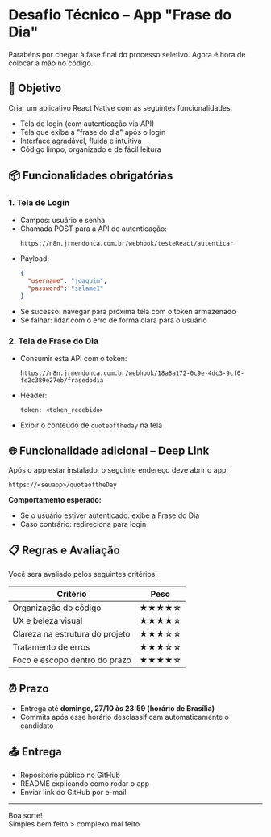 
# Desafio Técnico – App "Frase do Dia"

Parabéns por chegar à fase final do processo seletivo. Agora é hora de colocar a mão no código.

## 🎯 Objetivo

Criar um aplicativo React Native com as seguintes funcionalidades:
- Tela de login (com autenticação via API)
- Tela que exibe a "frase do dia" após o login
- Interface agradável, fluida e intuitiva
- Código limpo, organizado e de fácil leitura

## 📦 Funcionalidades obrigatórias

### 1. Tela de Login
- Campos: usuário e senha
- Chamada POST para a API de autenticação:
  ```
  https://n8n.jrmendonca.com.br/webhook/testeReact/autenticar
  ```
- Payload:
  ```json
  {
    "username": "joaquim",
    "password": "salame1"
  }
  ```
- Se sucesso: navegar para próxima tela com o token armazenado
- Se falhar: lidar com o erro de forma clara para o usuário

### 2. Tela de Frase do Dia
- Consumir esta API com o token:
  ```
  https://n8n.jrmendonca.com.br/webhook/18a8a172-0c9e-4dc3-9cf0-fe2c389e27eb/frasedodia
  ```
- Header:
  ```
  token: <token_recebido>
  ```
- Exibir o conteúdo de `quoteoftheday` na tela

## 🌐 Funcionalidade adicional – Deep Link

Após o app estar instalado, o seguinte endereço deve abrir o app:
```
https://<seuapp>/quoteoftheDay
```

**Comportamento esperado:**
- Se o usuário estiver autenticado: exibe a Frase do Dia
- Caso contrário: redireciona para login

## 📋 Regras e Avaliação

Você será avaliado pelos seguintes critérios:

| Critério                         | Peso |
|----------------------------------|------|
| Organização do código            | ★★★★☆
| UX e beleza visual               | ★★★★☆
| Clareza na estrutura do projeto  | ★★★☆☆
| Tratamento de erros              | ★★★☆☆
| Foco e escopo dentro do prazo    | ★★★★☆

## ⏰ Prazo

- Entrega até **domingo, 27/10 às 23:59 (horário de Brasília)**
- Commits após esse horário desclassificam automaticamente o candidato

## 📤 Entrega

- Repositório público no GitHub
- README explicando como rodar o app
- Enviar link do GitHub por e-mail

---

Boa sorte!  
Simples bem feito > complexo mal feito.
